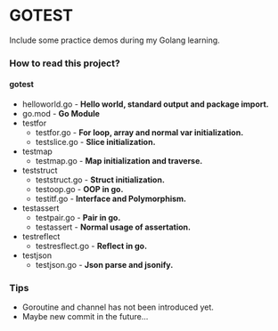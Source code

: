 # GOTEST
Include some practice demos during my Golang learning.

### How to read this project?

#### gotest

- helloworld.go - **Hello world, standard output and package import.**
- go.mod - **Go Module**
- testfor
  - testfor.go - **For loop, array and normal var initialization.**
  - testslice.go - **Slice initialization.**
- testmap
  - testmap.go - **Map initialization and traverse.**
- teststruct
  - teststruct.go - **Struct initialization.**
  - testoop.go - **OOP in go.**
  - testitf.go - **Interface and Polymorphism.**
- testassert
  - testpair.go - **Pair in go.**
  - testassert - **Normal usage of assertation.**
- testreflect
  - testresflect.go - **Reflect in go.**
- testjson
  - testjson.go - **Json parse and jsonify.**

### Tips

+ Goroutine and channel has not been introduced yet.
+ Maybe new commit in the future...
